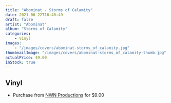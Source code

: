 ```yaml
---
title: "Abominat - Storms of Calamity"
date: 2021-06-22T16:40:49
draft: false
artist: "Abominat"
album: "Storms of Calamity"
categories:
    - Vinyl
images:
    - "/images/covers/abominat-storms_of_calamity.jpg"
thumbnailImage: "/images/covers/abominat-storms_of_calamity-thumb.jpg"
actualPrice: $9.00
inStock: true
---
```


## Vinyl
* Purchase from [NWN Productions](http://shop.nwnprod.com/index.php?route=product/product&path=76&product_id=9298&sort=pd.name&order=ASC) for $9.00
